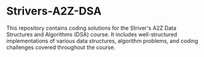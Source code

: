 # Strivers-A2Z-DSA
This repository contains coding solutions for the Striver's A2Z Data Structures and Algorithms (DSA) course. It includes well-structured implementations of various data structures, algorithm problems, and coding challenges covered throughout the course.
